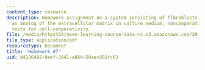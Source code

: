 ```yaml
---
content_type: resource
description: Homework assignment on a system consisting of fibroblasts supported on
  an analog of the extracellular matrix in culture medium, noncooperative cells, and
  tests for cell-cooperativity.
file: /media/https%3A/open-learning-course-data-rc.s3.amazonaws.com/20-441j-biomaterials-tissue-interactions-fall-2009/d42364920eef3041a86450aec801fc63_MIT20_441JF09_hw7.pdf
file_type: application/pdf
resourcetype: Document
title: 'Homework #7'
uid: d4236492-0eef-3041-a864-50aec801fc63
---
```

